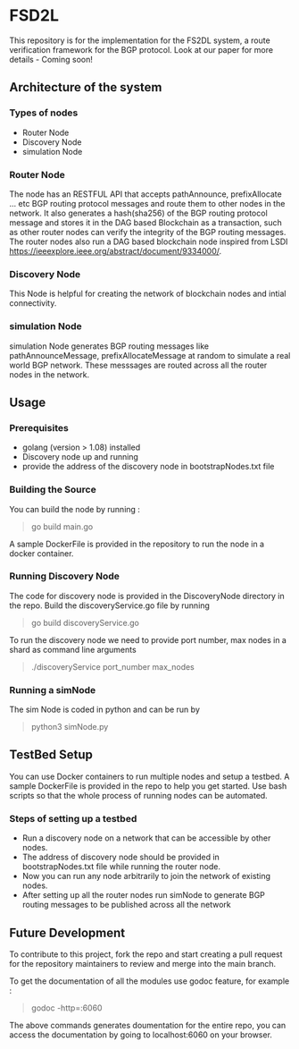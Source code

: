 # FSD2L
This repository is for the implementation for the FS2DL system, a route verification framework for the BGP protocol. Look at our paper for more details - Coming soon!


## Architecture of the system

### Types of nodes 
- Router Node
- Discovery Node
- simulation Node


### Router Node
The node has an RESTFUL API that accepts pathAnnounce, prefixAllocate ... etc BGP routing protocol messages and route them to other nodes in the network.
It also generates a hash(sha256) of the BGP routing protocol message and stores it in the DAG based Blockchain as a transaction, such as other router nodes can verify the integrity of the BGP routing messages. The router nodes also run a DAG based blockchain node inspired from LSDI https://ieeexplore.ieee.org/abstract/document/9334000/.

### Discovery Node
This Node is helpful for creating the network of blockchain nodes and intial connectivity.


### simulation Node
simulation Node generates BGP routing messages like pathAnnounceMessage, prefixAllocateMessage at random to simulate a real world BGP network. These messsages are routed across all the router nodes in the network.


## Usage

### Prerequisites

- golang (version > 1.08) installed
- Discovery node up and running
- provide the address of the discovery node in bootstrapNodes.txt file

### Building the Source 

You can build the node by running :
> go build main.go 

A sample DockerFile is provided in the repository to run the node in a docker container.

### Running Discovery Node
The code for discovery node is provided in the DiscoveryNode directory in the repo. Build the discoveryService.go file by running
> go build discoveryService.go

To run the discovery node we need to provide port number, max nodes in a shard as command line arguments
> ./discoveryService port_number max_nodes

### Running a simNode 
The sim Node is coded in python and can be run by
> python3 simNode.py

## TestBed Setup 

You can use Docker containers to run multiple nodes and setup a testbed. A sample DockerFile is provided in the repo to help you get started. Use bash scripts so that the whole process of running nodes can be automated. 

### Steps of setting up a testbed
- Run a discovery node on a network that can be accessible by other nodes.
- The address of discovery node should be provided in bootstrapNodes.txt file while running the router node.
- Now you can run any node arbitrarily to join the network of existing nodes.
- After setting up all the router nodes run simNode to generate BGP routing messages to be published across all the network


## Future Development

To contribute to this project, fork the repo and start creating a pull request for the repository maintainers to review and merge into the main branch. 

To get the documentation of all the modules use godoc feature, for example :
> godoc -http=:6060
 
The above commands generates doumentation for the entire repo, you can access the documentation by going to localhost:6060 on your browser.


